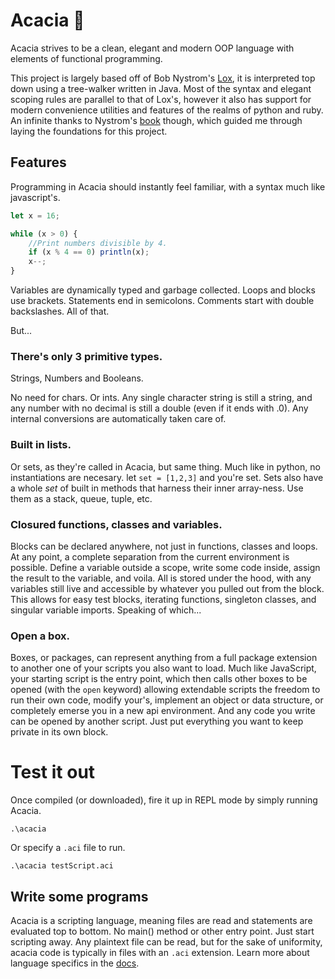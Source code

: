 # Acacia 🌱
Acacia strives to be a clean, elegant and modern OOP language with elements of functional programming.

This project is largely based off of Bob Nystrom's [Lox](https://github.com/munificent/craftinginterpreters), it is interpreted top down using a tree-walker written in Java. Most of the syntax and elegant scoping rules are parallel to that of Lox's, however it also has support for modern convenience utilities and features of the realms of python and ruby. An infinite thanks to Nystrom's [book](http://craftinginterpreters.com/) though, which guided me through laying the foundations for this project.

## Features
Programming in Acacia should instantly feel familiar, with a syntax much like javascript's.
```javascript
let x = 16;

while (x > 0) {
    //Print numbers divisible by 4.
    if (x % 4 == 0) println(x);
    x--;
}
```

Variables are dynamically typed and garbage collected. Loops and blocks use brackets. Statements end in semicolons. Comments start with double backslashes. All of that.

But...
### There's only 3 primitive types.
Strings, Numbers and Booleans. 

No need for chars. Or ints. Any single character string is still a string, and any number with no decimal is still a double (even if it ends with .0). Any internal conversions are automatically taken care of.

### Built in lists.
Or sets, as they're called in Acacia, but same thing. Much like in python, no instantiations are necesary. let `set = [1,2,3]` and you're set. Sets also have a whole *set* of built in methods that harness their inner array-ness. Use them as a stack, queue, tuple, etc.

### Closured functions, classes and variables.
Blocks can be declared anywhere, not just in functions, classes and loops. At any point, a complete separation from the current environment is possible. Define a variable outside a scope, write some code inside, assign the result to the variable, and voila. All is stored under the hood, with any variables still live and accessible by whatever you pulled out from the block. This allows for easy test blocks, iterating functions, singleton classes, and singular variable imports. Speaking of which...

### Open a box.
Boxes, or packages, can represent anything from a full package extension to another one of your scripts you also want to load. Much like JavaScript, your starting script is the entry point, which then calls other boxes to be opened (with the `open` keyword) allowing extendable scripts the freedom to run their own code, modify your's, implement an object or data structure, or completely emerse you in a new api environment. And any code you write can be opened by another script. Just put everything you want to keep private in its own block.

# Test it out
Once compiled (or downloaded), fire it up in REPL mode by simply running Acacia.
```
.\acacia
```

Or specify a `.aci` file to run.
```
.\acacia testScript.aci
```

## Write some programs
Acacia is a scripting language, meaning files are read and statements are evaluated top to bottom. No main() method or other entry point. Just start scripting away. Any plaintext file can be read, but for the sake of uniformity, acacia code is typically in files with an `.aci` extension.
Learn more about language specifics in the [docs](DOCS.md).
